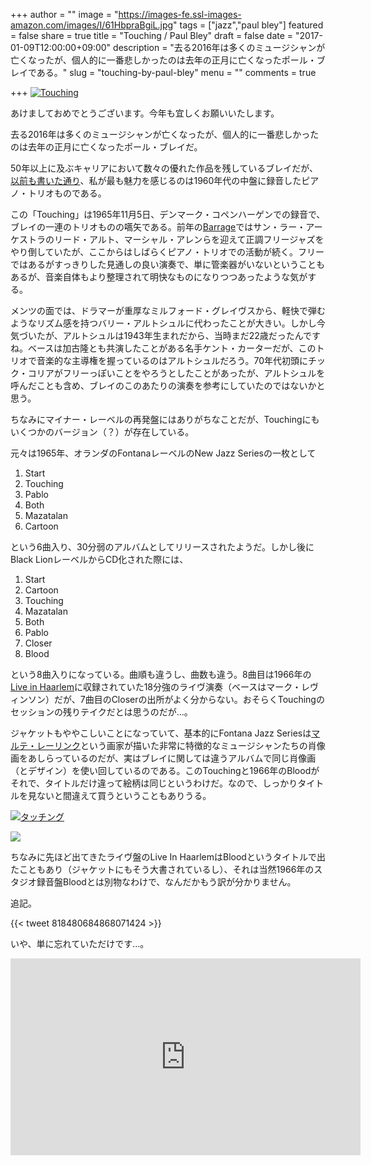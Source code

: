 +++
author = ""
image = "https://images-fe.ssl-images-amazon.com/images/I/61HbpraBgiL.jpg"
tags = ["jazz","paul bley"]
featured = false
share = true
title = "Touching / Paul Bley"
draft = false
date = "2017-01-09T12:00:00+09:00"
description = "去る2016年は多くのミュージシャンが亡くなったが、個人的に一番悲しかったのは去年の正月に亡くなったポール・ブレイである。"
slug = "touching-by-paul-bley"
menu = ""
comments = true

+++
<a href="http://www.amazon.co.jp/exec/obidos/ASIN/B004EOHP1U/myhumangetsme-22/ref=nosim/" name="amazletlink" target="_blank"><img src="https://images-fe.ssl-images-amazon.com/images/I/61HbpraBgiL.jpg" alt="Touching" style="border: none;" /></a>

あけましておめでとうございます。今年も宜しくお願いいたします。

去る2016年は多くのミュージシャンが亡くなったが、個人的に一番悲しかったのは去年の正月に亡くなったポール・ブレイだ。

50年以上に及ぶキャリアにおいて数々の優れた作品を残しているブレイだが、[以前も書いた通り](http://ja.mhatta.org/blog/2016/01/05/paul-bleys-hardcore-piano-trios-in-1960s/)、私が最も魅力を感じるのは1960年代の中盤に録音したピアノ・トリオものである。

この「Touching」は1965年11月5日、デンマーク・コペンハーゲンでの録音で、ブレイの一連のトリオものの嚆矢である。前年の<a href="http://www.amazon.co.jp/exec/obidos/ASIN/B014CQVV96/myhumangetsme-22/ref=nosim/" name="amazletlink" target="_blank">Barrage</a>ではサン・ラー・アーケストラのリード・アルト、マーシャル・アレンらを迎えて正調フリージャズをやり倒していたが、ここからはしばらくピアノ・トリオでの活動が続く。フリーではあるがすっきりした見通しの良い演奏で、単に管楽器がいないということもあるが、音楽自体もより整理されて明快なものになりつつあったような気がする。

メンツの面では、ドラマーが重厚なミルフォード・グレイヴスから、軽快で弾むようなリズム感を持つバリー・アルトシュルに代わったことが大きい。しかし今気づいたが、アルトシュルは1943年生まれだから、当時まだ22歳だったんですね。ベースは加古隆とも共演したことがある名手ケント・カーターだが、このトリオで音楽的な主導権を握っているのはアルトシュルだろう。70年代初頭にチック・コリアがフリーっぽいことをやろうとしたことがあったが、アルトシュルを呼んだことも含め、ブレイのこのあたりの演奏を参考にしていたのではないかと思う。

ちなみにマイナー・レーベルの再発盤にはありがちなことだが、Touchingにもいくつかのバージョン（？）が存在している。

元々は1965年、オランダのFontanaレーベルのNew Jazz Seriesの一枚として

1. Start
2. Touching
3. Pablo
4. Both
5. Mazatalan
6. Cartoon

という6曲入り、30分弱のアルバムとしてリリースされたようだ。しかし後にBlack LionレーベルからCD化された際には、

1. Start
2. Cartoon
3. Touching
4. Mazatalan
5. Both
6. Pablo
7. Closer
8. Blood

という8曲入りになっている。曲順も違うし、曲数も違う。8曲目は1966年の<a href="http://www.amazon.co.jp/exec/obidos/ASIN/B00002DENX/myhumangetsme-22/ref=nosim/" name="amazletlink" target="_blank">Live in Haarlem</a>に収録されていた18分強のライヴ演奏（ベースはマーク・レヴィンソン）だが、7曲目のCloserの出所がよく分からない。おそらくTouchingのセッションの残りテイクだとは思うのだが…。

ジャケットもややこしいことになっていて、基本的にFontana Jazz Seriesは[マルテ・レーリンク](https://nl.wikipedia.org/wiki/Marte_R%C3%B6ling)という画家が描いた非常に特徴的なミュージシャンたちの肖像画をあしらっているのだが、実はブレイに関しては違うアルバムで同じ肖像画（とデザイン）を使い回しているのである。このTouchingと1966年のBloodがそれで、タイトルだけ違って絵柄は同じというわけだ。なので、しっかりタイトルを見ないと間違えて買うということもありうる。

<a href="http://www.amazon.co.jp/exec/obidos/ASIN/B00005GFV3/myhumangetsme-22/ref=nosim/" name="amazletlink" target="_blank"><img src="https://images-fe.ssl-images-amazon.com/images/I/41K0AZFHBNL.jpg" alt="タッチング" style="border: none;" /></a>

<img src="https://images-fe.ssl-images-amazon.com/images/I/61SfJh9DyiL._SL500_.jpg">

ちなみに先ほど出てきたライヴ盤のLive In HaarlemはBloodというタイトルで出たこともあり（ジャケットにもそう大書されているし）、それは当然1966年のスタジオ録音盤Bloodとは別物なわけで、なんだかもう訳が分かりません。

追記。

{{< tweet 818480684868071424 >}}

いや、単に忘れていただけです…。

<iframe width="560" height="315" src="https://www.youtube.com/embed/uuK5n1ek8gc" frameborder="0" allowfullscreen></iframe>
